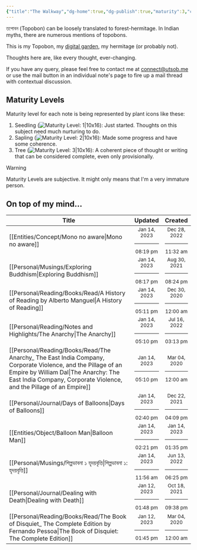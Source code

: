 ```yaml
---
{"title":"The Walkway","dg-home":true,"dg-publish":true,"maturity":3,"created":"2023-01-02T21:30:15+06:00","updated":"2023-01-13T13:34:42+06:00","dg-metatags":{"description":"Utsob's Digital Garden","og:description":"Utsob's Digital Garden"},"permalink":"/the-walkway/","metatags":{"description":"Utsob's Digital Garden","og:description":"Utsob's Digital Garden"},"tags":["gardenEntry"],"dgPassFrontmatter":true}
---
```


তপোবন (Topobon) can be loosely translated to forest-hermitage. In Indian myths, there are numerous mentions of topobons.

This is my Topobon, my [digital garden](https://cagrimmett.com/notes/2020/11/08/what-are-digital-gardens/), my hermitage (or probably not).

Thoughts here are, like every thought, ever-changing.

If you have any query, please feel free to contact me at [connect@utsob.me](mailto:connect@utsob.me) or use the mail button in an individual note's page to fire up a mail thread with contextual discussion.

## Maturity Levels
Maturity level for each note is being represented by plant icons like these:
  1. Seedling (![Maturity Level: 1|10x16](https://topobon.utsob.me/img/tree-1.svg)): Just started. Thoughts on this subject need much nurturing to do.
  2. Sapling (![Maturity Level: 2|10x16](https://topobon.utsob.me/img/tree-2.svg)): Made some progress and have some coherence.
  3. Tree (![Maturity Level: 3|10x16](https://topobon.utsob.me/img/tree-3.svg)): A coherent piece of thought or writing that can be considered complete, even only provisionally.


> [!Warning] 
> Maturity Levels are subjective. It might only means that I'm a very immature person.


## On top of my mind…
| Title                                                                                                                                                                                                                          | Updated                                                   | Created                                                   |
| ------------------------------------------------------------------------------------------------------------------------------------------------------------------------------------------------------------------------------ | --------------------------------------------------------- | --------------------------------------------------------- |
| [[Entities/Concept/Mono no aware\|Mono no aware]]                                                                                                                                                                           | <center><small>Jan 14, 2023<hr/>08:19 pm</small></center> | <center><small>Dec 28, 2022<hr/>11:32 am</small></center> |
| [[Personal/Musings/Exploring Buddhism\|Exploring Buddhism]]                                                                                                                                                                 | <center><small>Jan 14, 2023<hr/>08:17 pm</small></center> | <center><small>Aug 30, 2021<hr/>08:24 pm</small></center> |
| [[Personal/Reading/Books/Read/A History of Reading by Alberto Manguel\|A History of Reading]]                                                                                                                               | <center><small>Jan 14, 2023<hr/>05:11 pm</small></center> | <center><small>Dec 30, 2020<hr/>12:00 am</small></center> |
| [[Personal/Reading/Notes and Highlights/The Anarchy\|The Anarchy]]                                                                                                                                                          | <center><small>Jan 14, 2023<hr/>05:10 pm</small></center> | <center><small>Jul 16, 2022<hr/>03:13 pm</small></center> |
| [[Personal/Reading/Books/Read/The Anarchy_ The East India Company, Corporate Violence, and the Pillage of an Empire by William Dal\|The Anarchy: The East India Company, Corporate Violence, and the Pillage of an Empire]] | <center><small>Jan 14, 2023<hr/>05:10 pm</small></center> | <center><small>Mar 04, 2020<hr/>12:00 am</small></center> |
| [[Personal/Journal/Days of Balloons\|Days of Balloons]]                                                                                                                                                                     | <center><small>Jan 14, 2023<hr/>02:40 pm</small></center> | <center><small>Dec 22, 2021<hr/>04:09 pm</small></center> |
| [[Entities/Object/Balloon Man\|Balloon Man]]                                                                                                                                                                                | <center><small>Jan 14, 2023<hr/>02:21 pm</small></center> | <center><small>Jan 14, 2023<hr/>01:35 pm</small></center> |
| [[Personal/Musings/শিল্পভাবনা ১ হৃদয়বৃত্তি\|শিল্পভাবনা ১: হৃদয়বৃত্তি]]                                                                                                                                                     | <center><small>Jan 14, 2023<hr/>11:56 am</small></center> | <center><small>Jun 13, 2022<hr/>06:25 pm</small></center> |
| [[Personal/Journal/Dealing with Death\|Dealing with Death]]                                                                                                                                                                 | <center><small>Jan 12, 2023<hr/>01:48 pm</small></center> | <center><small>Oct 18, 2021<hr/>09:38 pm</small></center> |
| [[Personal/Reading/Books/Read/The Book of Disquiet_ The Complete Edition by Fernando Pessoa\|The Book of Disquiet: The Complete Edition]]                                                                                   | <center><small>Jan 12, 2023<hr/>01:45 pm</small></center> | <center><small>Mar 04, 2020<hr/>12:00 am</small></center> |

